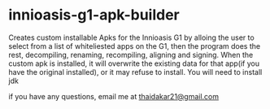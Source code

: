 # innioasis-g1-apk-builder
Creates custom installable Apks for the Innioasis G1 by alloing the user to select from a list of whiteliested apps on the G1, then the program does the rest, decompiling, renaming, recompiling, aligning and signing. When the custom apk is installed, it will overwrite the existing data for that app(if you have the original installed), or it may refuse to install.
You will need to install jdk

if you have any questions, email me at thaidakar21@gmail.com
